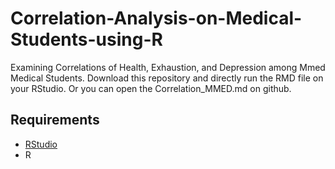# Correlation-Analysis-on-Medical-Students-using-R

Examining Correlations of Health, Exhaustion, and Depression among Mmed Medical Students.
Download this repository and directly run the RMD file on your RStudio. Or you can open the Correlation_MMED.md on github.

## Requirements
+ [RStudio](https://posit.co/downloads/)
+ R

